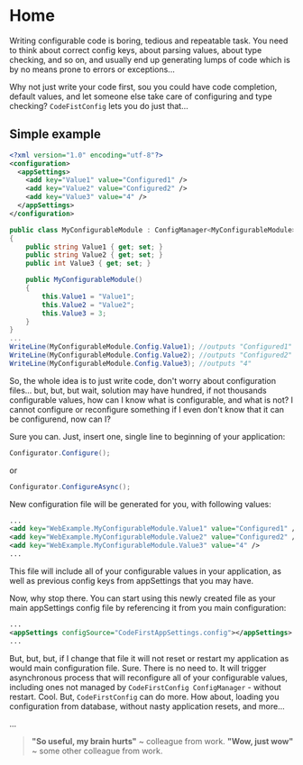 # Home

Writing configurable code is boring, tedious and repeatable task. You need to think about correct config keys, about parsing values, about type checking, and so on, and usually end up generating lumps of code which is by no means prone to errors or exceptions... 

Why not just write your code first, sou you could have code completion, default values, and let someone else take care of configuring and type checking? `CodeFistConfig` lets you do just that...

## Simple example
```xml
<?xml version="1.0" encoding="utf-8"?>
<configuration>      
  <appSettings>
    <add key="Value1" value="Configured1" />
    <add key="Value2" value="Configured2" />
    <add key="Value3" value="4" />
  </appSettings>
</configuration>
```

```csharp
public class MyConfigurableModule : ConfigManager<MyConfigurableModule>
{
    public string Value1 { get; set; }
    public string Value2 { get; set; }
    public int Value3 { get; set; }

    public MyConfigurableModule()
    {
        this.Value1 = "Value1";
        this.Value2 = "Value2";
        this.Value3 = 3;
    }
}
...
WriteLine(MyConfigurableModule.Config.Value1); //outputs "Configured1"
WriteLine(MyConfigurableModule.Config.Value2); //outputs "Configured2"
WriteLine(MyConfigurableModule.Config.Value3); //outputs "4"
```
So, the whole idea is to just write code, don't worry about configuration files... but, but, but wait, solution may have hundred, if not thousands configurable values, how can I know what is configurable, and what is not? I cannot configure or reconfigure something if I even don't know that it can be configurend, now can I?

Sure you can. Just, insert one, single line to beginning of your application:

```csharp
Configurator.Configure();
```
or 
```csharp
Configurator.ConfigureAsync();
```

New configuration file will be generated for you, with following values:

```xml
...
<add key="WebExample.MyConfigurableModule.Value1" value="Configured1" />
<add key="WebExample.MyConfigurableModule.Value2" value="Configured2" />
<add key="WebExample.MyConfigurableModule.Value3" value="4" />
...
```
This file will include all of your configurable values in your application, as well as previous config keys from appSettings that you may have.

Now, why stop there. You can start using this newly created file as your main appSettings config file by referencing it from you main configuration: 
```xml
...
<appSettings configSource="CodeFirstAppSettings.config"></appSettings>
...
```
But, but, but, if I change that file it will not reset or restart my application as would main configuration file. Sure. There is no need to. It will trigger asynchronous process that will reconfigure all of your configurable values, including ones not managed by `CodeFirstConfig ConfigManager` - without restart. 
Cool. But, `CodeFirstConfig` can do more. How about, loading you configuration from database, without nasty application resets, and more... 


...
> **"So useful, my brain hurts"** ~ colleague from work.
> **"Wow, just wow"** ~ some other colleague from work.
